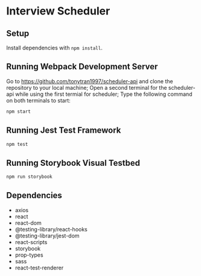 # Interview Scheduler

## Setup
Install dependencies with `npm install`.

## Running Webpack Development Server
Go to https://github.com/tonytran1997/scheduler-api and clone the repository to your local machine;
Open a second terminal for the scheduler-api while using the first termial for scheduler; Type the following command on both terminals to start:

```sh
npm start
```

## Running Jest Test Framework
```sh
npm test
```

## Running Storybook Visual Testbed
```sh
npm run storybook
```

## Dependencies
- axios
- react
- react-dom
- @testing-library/react-hooks
- @testing-library/jest-dom
- react-scripts
- storybook
- prop-types
- sass
- react-test-renderer